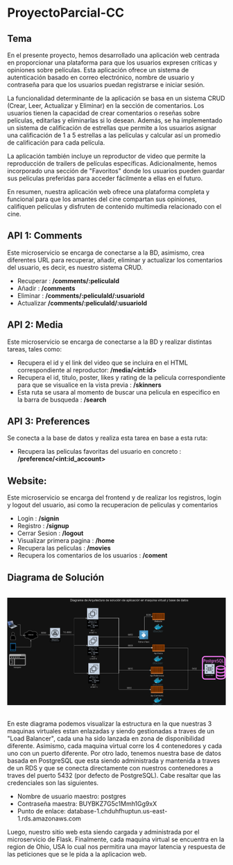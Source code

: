 # ProyectoParcial-CC
## Tema
En el presente proyecto, hemos desarrollado una aplicación web centrada en proporcionar una plataforma para que los usuarios expresen críticas y opiniones sobre películas. Esta aplicación ofrece un sistema de autenticación basado en correo electrónico, nombre de usuario y contraseña para que los usuarios puedan registrarse e iniciar sesión.

La funcionalidad determinante de la aplicación se basa en un sistema CRUD (Crear, Leer, Actualizar y Eliminar) en la sección de comentarios. Los usuarios tienen la capacidad de crear comentarios o reseñas sobre películas, editarlas y eliminarlas si lo desean. Además, se ha implementado un sistema de calificación de estrellas que permite a los usuarios asignar una calificación de 1 a 5 estrellas a las películas y calcular así un promedio de calificación para cada película.

La aplicación también incluye un reproductor de video que permite la reproducción de trailers de películas específicas. Adicionalmente, hemos incorporado una sección de "Favoritos" donde los usuarios pueden guardar sus películas preferidas para acceder fácilmente a ellas en el futuro.

En resumen, nuestra aplicación web ofrece una plataforma completa y funcional para que los amantes del cine compartan sus opiniones, califiquen películas y disfruten de contenido multimedia relacionado con el cine.

## API 1: Comments
Este microservicio se encarga de conectarse a la BD, asimismo, crea diferentes URL para recuperar, añadir, eliminar y actualizar los comentarios del usuario, es decir, es nuestro sistema CRUD.
- Recuperar : **/comments/:peliculaId**
- Añadir : **/comments**
- Eliminar : **/comments/:peliculaId/:usuarioId**
- Actualizar **/comments/:peliculaId/:usuarioId**

## API 2: Media
Este microservicio se encarga de conectarse a la BD y realizar distintas tareas, tales como:
- Recupera el id y el link del video que se incluira en el HTML correspondiente al reproductor: **/media/\<int:id>**
- Recupera el id, titulo, poster, likes y rating de la pelicula correspondiente para que se visualice en la vista previa : **/skinners**
- Esta ruta se usara al momento de buscar una pelicula en especifico en la barra de busqueda : **/search**

## API 3: Preferences 
Se conecta a la base de datos y realiza esta tarea en base a esta ruta:
- Recupera las peliculas favoritas del usuario en concreto : **/preference/\<int:id_account>**

## Website:
Este microservicio se encarga del frontend y de realizar los registros, login y logout del usuario, asi como la recuperacion de peliculas y comentarios
- Login : **/signin**
- Registro : **/signup**
- Cerrar Sesion : **/logout**
- Visualizar primera pagina : **/home**
- Recupera las peliculas : **/movies**
- Recupera los comentarios de los usuarios : **/coment**

## Diagrama de Solución
<br>
<div align="center">
    <img src="DS Proyecto.drawio.png" width="1000px">
</div>
<br/>

En este diagrama podemos visualizar la estructura en la que nuestras 3 maquinas virtuales estan enlazadas y siendo gestionadas a traves de un "Load Balancer", cada una ha sido lanzada en zona de disponibilidad diferente. Asimismo, cada maquina virtual corre los 4 contenedores y cada uno con un puerto diferente. Por otro lado, tenemos nuestra base de datos basada en PostgreSQL que esta siendo administrada y mantenida a traves de un RDS y que se conecta directamente con nuestros contenedores a traves del puerto 5432 (por defecto de PostgreSQL). Cabe resaltar que las credenciales son las siguientes.
- Nombre de usuario maestro: postgres
- Contraseña maestra: BUYBKZ7G5c1Mmh1Gg9xX
- Punto de enlace: database-1.chduhfhuptun.us-east-1.rds.amazonaws.com

Luego, nuestro sitio web esta siendo cargada y administrada por el microservicio de Flask. Finalmente, cada maquina virtual se encuentra en la region de Ohio, USA lo cual nos permitira una mayor latencia y respuesta de las peticiones que se le pida a la aplicacion web.
